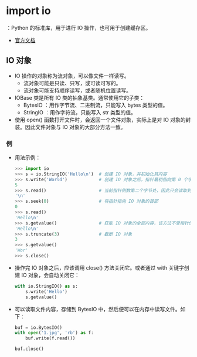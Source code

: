 # import io

：Python 的标准库，用于进行 IO 操作，也可用于创建缓存区。
- [官方文档](https://docs.python.org/3/library/io.html)

## IO 对象

- IO 操作的对象称为流对象，可以像文件一样读写。
  - 流对象可能是只读、只写，或可读可写的。
  - 流对象可能支持顺序读写，或者随机位置读写。
- IOBase 类是所有 IO 类的抽象基类。通常使用它的子类：
  - BytesIO ：用作字节流、二进制流，只能写入 bytes 类型的值。
  - StringIO ：用作字符流，只能写入 str 类型的值。
- 使用 open() 函数打开文件时，会返回一个文件对象，实际上是对 IO 对象的封装。因此文件对象与 IO 对象的大部分方法一致。

### 例

- 用法示例：
  ```py
  >>> import io
  >>> s = io.StringIO('Hello\n')  # 创建 IO 对象，并初始化其内容
  >>> s.write('World')            # 创建 IO 对象之后，指针最初指向第 0 个字节处，此时写入可能覆盖原有数据
  5
  >>> s.read()                    # 当前指针倒数第二个字节处，因此只会读取到 '\n'
  '\n'
  >>> s.seek(0)                   # 将指针指向 IO 对象的首部
  0
  >>> s.read()
  'Hello\n'
  >>> s.getvalue()                # 获取 IO 对象的全部内容，该方法不受指针位置的影响
  'Hello\n'
  >>> s.truncate(3)               # 截断 IO 对象
  3
  >>> s.getvalue()
  'Wor'
  >>> s.close()
  ```
- 操作完 IO 对象之后，应该调用 close() 方法关闭它。或者通过 with 关键字创建 IO 对象，会自动关闭它：
  ```py
  with io.StringIO() as s:
      s.write('Hello')
      s.getvalue()
  ```
- 可以读取文件内容，存储到 BytesIO 中，然后便可以在内存中读写文件。如下：
  ```py
  buf = io.BytesIO()
  with open('1.jpg', 'rb') as f:
      buf.write(f.read())

  buf.close()
  ```
